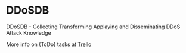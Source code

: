 # DDoSDB
DDoSDB - Collecting Transforming Applaying and Disseminating DDoS Attack Knowledge

More info on (ToDo) tasks at [Trello](https://trello.com/b/S06n5Z4S)
